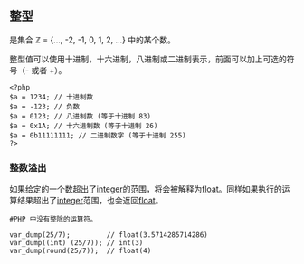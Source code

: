 ## 整型

是集合 ℤ = {..., -2, -1, 0, 1, 2, ...} 中的某个数。

整型值可以使用十进制，十六进制，八进制或二进制表示，前面可以加上可选的符号（- 或者 +）。

```
<?php
$a = 1234; // 十进制数
$a = -123; // 负数
$a = 0123; // 八进制数 (等于十进制 83)
$a = 0x1A; // 十六进制数 (等于十进制 26)
$a = 0b11111111; // 二进制数字 (等于十进制 255)
?>
```

### 整数溢出

如果给定的一个数超出了[integer](http://php.net/manual/zh/language.types.integer.php)的范围，将会被解释为[float](http://php.net/manual/zh/language.types.float.php)。同样如果执行的运算结果超出了[integer](http://php.net/manual/zh/language.types.integer.php)范围，也会返回[float](http://php.net/manual/zh/language.types.float.php)。

```
#PHP 中没有整除的运算符。

var_dump(25/7);         // float(3.5714285714286) 
var_dump((int) (25/7)); // int(3)
var_dump(round(25/7));  // float(4) 

```



